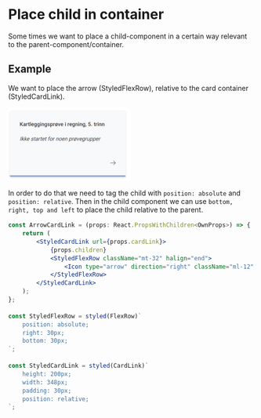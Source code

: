 # Place child in container

Some times we want to place a child-component in a certain way relevant to the parent-component/container.


## Example

We want to place the arrow (StyledFlexRow), relative to the card container (StyledCardLink).

<img src="childPlacement.PNG" alt="drawing" width="250"/>

In order to do that we need to tag the child with `position: absolute` and `position: relative`. Then in the child component we can use `bottom, right, top and left` to place the child relative to the parent.

```jsx
const ArrowCardLink = (props: React.PropsWithChildren<OwnProps>) => {
	return (
		<StyledCardLink url={props.cardLink}>
			{props.children}
			<StyledFlexRow className="mt-32" halign="end">
				<Icon type="arrow" direction="right" className="ml-12" />
			</StyledFlexRow>
		</StyledCardLink>
	);
};

const StyledFlexRow = styled(FlexRow)`
	position: absolute;
	right: 30px;
	bottom: 30px;
`;

const StyledCardLink = styled(CardLink)`
	height: 200px;
	width: 348px;
	padding: 30px;
	position: relative;
`;
```